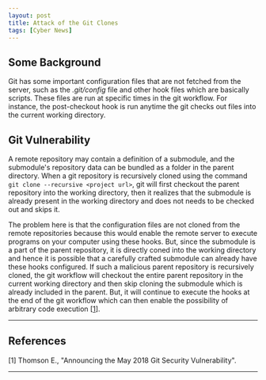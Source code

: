 ```yaml
---
layout: post
title: Attack of the Git Clones
tags: [Cyber News]
---
```


## Some Background
Git has some important configuration files that are not fetched from the server, such as the *.git/config* file and other hook files which are basically scripts. These files are run at specific times in the git workflow. For instance, the post-checkout hook is run anytime the git checks out files into the current working directory.

## Git Vulnerability
A remote repository may contain a definition of a submodule, and the submodule's repository data can be bundled as a folder in the parent directory. When a git repository is recursively cloned using the command ``git clone --recursive <project url>``, git will first checkout the parent repository into the working directory, then it realizes that the submodule is already present in the working directory and does not needs to be checked out and skips it.

The problem here is that the configuration files are not cloned from the remote repositories because this would enable the remote server to execute programs on your computer using these hooks. But, since the submodule is a part of the parent repository, it is directly coned into the working directory and hence it is possible that a carefully crafted submodule can already have these hooks configured. If such a malicious parent repository is recursively cloned, the git workflow will checkout the entire parent repository in the current working directory and then skip cloning the submodule which is already included in the parent. But, it will continue to execute the hooks at the end of the git workflow which can then enable the possibility of arbitrary code execution \[[1]\].

---

## References
\[1\] Thomson E., "Announcing the May 2018 Git Security Vulnerability".

[1]: https://blogs.msdn.microsoft.com/devops/2018/05/29/announcing-the-may-2018-git-security-vulnerability/ "Announcing the May 2018 Git Security Vulnerability"
---
